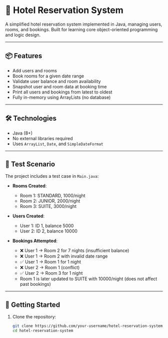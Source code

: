 # 🏨 Hotel Reservation System

A simplified hotel reservation system implemented in Java, managing users, rooms, and bookings. Built for learning core object-oriented programming and logic design.

---

## 📦 Features

- Add users and rooms
- Book rooms for a given date range
- Validate user balance and room availability
- Snapshot user and room data at booking time
- Print all users and bookings from latest to oldest
- Fully in-memory using ArrayLists (no database)

---

## 🛠️ Technologies

- Java (8+)
- No external libraries required
- Uses `ArrayList`, `Date`, and `SimpleDateFormat`

---

## 🧪 Test Scenario

The project includes a test case in `Main.java`:

- **Rooms Created**:
    - Room 1: STANDARD, 1000/night
    - Room 2: JUNIOR, 2000/night
    - Room 3: SUITE, 3000/night

- **Users Created**:
    - User 1: ID 1, balance 5000
    - User 2: ID 2, balance 10000

- **Bookings Attempted**:
    - ❌ User 1 → Room 2 for 7 nights (insufficient balance)
    - ❌ User 1 → Room 2 with invalid date range
    - ✅ User 1 → Room 1 for 1 night
    - ❌ User 2 → Room 1 (conflict)
    - ✅ User 2 → Room 3 for 1 night
    - Room 1 is later updated to SUITE with 10000/night (does not affect past bookings)

---

## 🚀 Getting Started

1. Clone the repository:
   ```bash
   git clone https://github.com/your-username/hotel-reservation-system.git
   cd hotel-reservation-system
